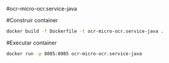 
#ocr-micro-ocr.service-java

#Construir container
``` sh
docker build -f Dockerfile -t ocr-micro-ocr.service-java .
```
#Executar container
``` sh
docker run -p 8085:8085 ocr-micro-ocr.service-java
```
